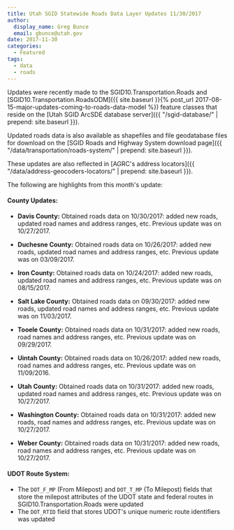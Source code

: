 ```yaml
---
title: Utah SGID Statewide Roads Data Layer Updates 11/30/2017
author:
  display_name: Greg Bunce
  email: gbunce@utah.gov
date: 2017-11-30
categories:
  - Featured
tags:
  - data
  - roads
---
```


Updates were recently made to the SGID10.Transportation.Roads and [SGID10.Transportation.RoadsODM]({{ site.baseurl }}{% post_url 2017-08-15-major-updates-coming-to-roads-data-model %}) feature classes that reside on the [Utah SGID ArcSDE database server]({{ "/sgid-database/" | prepend: site.baseurl }}).

Updated roads data is also available as shapefiles and file geodatabase files for download on the [SGID Roads and Highway System download page]({{ "/data/transportation/roads-system/" | prepend: site.baseurl }}).

These updates are also reflected in [AGRC's address locators]({{ "/data/address-geocoders-locators/" | prepend: site.baseurl }}).


The following are highlights from this month's update:

#### County Updates:

- **Davis County:** Obtained roads data on 10/30/2017: added new roads, updated road names and address ranges, etc. Previous update was on 10/27/2017.

- **Duchesne County:** Obtained roads data on 10/26/2017: added new roads, updated road names and address ranges, etc. Previous update was on 03/09/2017.

- **Iron County:** Obtained roads data on 10/24/2017: added new roads, updated road names and address ranges, etc. Previous update was on 08/15/2017.

- **Salt Lake County:** Obtained roads data on 09/30/2017: added new roads, updated road names and address ranges, etc. Previous update was on 11/03/2017.

- **Tooele County:** Obtained roads data on 10/31/2017: added new roads, road names and address ranges, etc. Previous update was on 09/29/2017.

- **Uintah County:** Obtained roads data on 10/26/2017: added new roads, road names and address ranges, etc. Previous update was on 11/09/2016.

- **Utah County:** Obtained roads data on 10/31/2017: added new roads, updated road names and address ranges, etc. Previous update was on 10/27/2017.

- **Washington County:** Obtained roads data on 10/31/2017: added new roads, road names and address ranges, etc. Previous update was on 10/27/2017.

- **Weber County:** Obtained roads data on 10/31/2017: added new roads, road names and address ranges, etc. Previous update was on 10/27/2017.

#### UDOT Route System:

- The `DOT_F_MP` (From Milepost) and `DOT_T_MP` (To Milepost) fields that store the milepost attributes of the UDOT state and federal routes in SGID10.Transportation.Roads were updated
- The `DOT_RTID` field that stores UDOT's unique numeric route identifiers was updated
